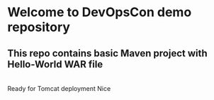 # Welcome to DevOpsCon demo repository
## This repo contains basic Maven project with Hello-World WAR file 
<BR> Ready for Tomcat deployment 
Nice
